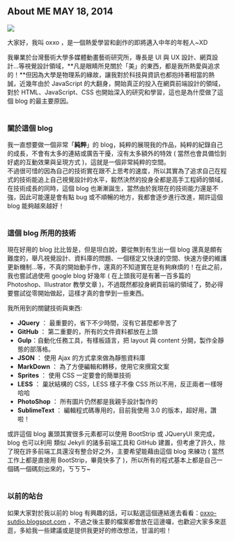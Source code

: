 <!-- @@master  = ../../_layout.html-->

<!-- @@block  =  jsBottom-->

<include src="../../_articles-js.html"></include>

<!-- @@close-->

<!-- @@block  =  css-->

<include src="../../_articles-css.html"></include>

<!-- @@close-->

<!-- @@block  =  articles-social-->

<include src="../../_articles-social.html"></include>

<!-- @@close-->

<!-- @@block  =  articles-footer-->

<include src="../../_articles.html"></include>

<!-- @@close-->

<!-- @@block  =  meta-->

<meta property="article:published_time" content="2014-05-18T17:25:00+01:00">

<meta name="keywords" content="oxxo,SVG,CSS,jQuery,網頁前端,UI,UX,視覺設計,網頁設計,設計,介面設計,創意,創作,攝影,web,前端技術,web design,design,web,ui design,frontend,css3">

<meta name="description" content="大家好，我叫 oxxo ，是一個熱愛學習和創作的即將邁入中年的年輕人~ 我畢業於台灣藝術大學多媒體動畫藝術研究所，專長是 UI 與 UX 設計、網頁設計...等視覺設計領域，凡是眼睛所見關於「美」的東西，都是我所熱愛與追求的！">

<meta itemprop="name" content="About Me - OXXO.STUDIO">

<meta itemprop="image" content="http://www.oxxostudio.tw/img/articles/201405/20140518_1_01.jpg">

<meta itemprop="description" content="大家好，我叫 oxxo ，是一個熱愛學習和創作的即將邁入中年的年輕人~ 我畢業於台灣藝術大學多媒體動畫藝術研究所，專長是 UI 與 UX 設計、網頁設計...等視覺設計領域，凡是眼睛所見關於「美」的東西，都是我所熱愛與追求的！">

<meta property="og:title" content="About Me - OXXO.STUDIO" >

<meta property="og:url" content="http://www.oxxostudio.tw/articles/201405/about-me.html">

<meta property="og:image" content="http://www.oxxostudio.tw/img/articles/201405/20140518_1_01.jpg">

<meta property="og:description" content="大家好，我叫 oxxo ，是一個熱愛學習和創作的即將邁入中年的年輕人~ 我畢業於台灣藝術大學多媒體動畫藝術研究所，專長是 UI 與 UX 設計、網頁設計...等視覺設計領域，凡是眼睛所見關於「美」的東西，都是我所熱愛與追求的！" >

<title>About Me - OXXO.STUDIO</title>

<!-- @@close-->

<!-- @@block  =  articles-content-->

## About ME <span class="article-date" tag="others">MAY 18, 2014</span>

<img src="/img/articles/201405/20140518_1_01.jpg" class="preview-img">

大家好，我叫 oxxo ，是一個熱愛學習和創作的即將邁入中年的年輕人~XD  
	
我畢業於台灣藝術大學多媒體動畫藝術研究所，專長是 UI 與 UX 設計、網頁設計...等視覺設計領域，**凡是眼睛所見關於「美」的東西，都是我所熱愛與追求的！**但因為大學是物理系的緣故，讓我對於科技與資訊也都抱持著相當的熱誠，近幾年由於 JavaScript 的大翻身，開始真正的投入在網頁前端設計的領域，對於 HTML、JavaScript、CSS 也開始深入的研究和學習，這也是為什麼做了這個 blog 的最主要原因。
<br/>
<br/>
### 關於這個 blog
我一直想要做一個非常「**純粹**」的 blog，純粹的展現我的作品，純粹的紀錄自己的成長，不會有太多的連結或廣告干擾，沒有太多額外的特效 ( 當然也會具備恰到好處的互動效果與呈現方式 )，這就是一個非常純粹的空間。  
不過很可惜的因為自己的技術實在跟不上思考的速度，所以其實為了追求自己在程式的技術能追上自己視覺設計的水平，毅然決然的投身全都是高手工程師的領域，在技術成長的同時，這個 blog 也漸漸誕生，當然由於我現在的技術能力還是不強，因此可能還是會有點 bug 或不順暢的地方，我都會逐步進行改進，期許這個 blog 能夠越來越好！
<br/>
<br/>
### 這個 blog 所用的技術
	
現在好用的 blog 比比皆是，但是坦白說，要從無到有生出一個 blog 還真是頗有難度的，舉凡視覺設計、資料庫的問題、一個穩定又快速的空間、快速方便的維護更新機制...等，不真的開始動手作，還真的不知道實在是有夠麻煩的！在此之前，我也嘗試過使用 google blog 好幾年 ( 在上頭我可是有著一百多篇的 Photoshop、Illustrator 教學文章 )，不過既然都投身網頁前端的領域了，勢必得要嘗試從零開始做起，這樣才真的會學到一些東西。 

我所用到的關鍵技術與東西:

- **JQuery** ： 最重要的，省下不少時間，沒有它甚麼都辛苦了
- **GitHub** ： 第二重要的，所有的文件資料都放在上頭
- **Gulp**：自動化任務工具，有樣板語言，把 layout 與 content 分開，製作全靜態的部落格。
- **JSON** ： 使用 Ajax 的方式拿來做為靜態資料庫
- **MarkDown** ： 為了方便編輯和轉移，使用它來撰寫文案
- **Sprites** ： 使用 CSS 一定要會的簡單技術
- **LESS** ： 巢狀結構的 CSS，LESS 樣子不像 CSS 所以不用，反正兩者一樣呀哈哈
- **PhotoShop** ： 所有圖片仍然都是我親手設計製作的
- **SublimeText** ： 編輯程式碼專用的，目前我使用 3.0 的版本，超好用，讚啦！

或許這個 blog 裏頭其實很多元素都可以使用 BootStrip 或 JQueryUI 來完成，blog 也可以利用 類似 Jekyll 的諸多前端工具和 GitHub 建置，但考慮了許久，除了現在許多前端工具還沒有整合好之外，主要希望能藉由這個 blog 來練功 ( 當然工作上都是直接用 BootStrip，畢竟快多了 )，所以所有的程式基本上都是自己一個碼一個碼刻出來的，ㄎㄎㄎ~
<br/>
<br/>
### 以前的站台
	
如果大家對於我以前的 blog 有興趣的話，可以點選這個連結進去看看：[oxxo-sutdio.blogspot.com](http://oxxo-sutdio.blogspot.com) ，不過之後主要的檔案都會放在這邊囉，也歡迎大家多來逛逛，多給我一些建議或是提供我更好的修改想法，甘溫的啦！

<!-- @@close-->
